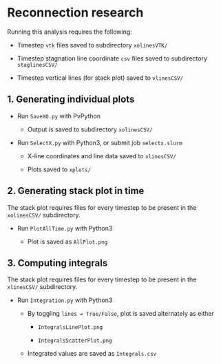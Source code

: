 # Reconnection research

Running this analysis requires the following:

- Timestep `vtk` files saved to subdirectory `xolinesVTK/`

- Timestep stagnation line coordinate `csv` files saved to subdirectory `staglinesCSV/`

- Timestep vertical lines (for stack plot) saved to `vlinesCSV/`

## 1. Generating individual plots

- Run `SaveXO.py` with PvPython

    - Output is saved to subdirectory `xolinesCSV/`

- Run `SelectX.py` with Python3, or submit job `selectx.slurm`

    - X-line coordinates and line data saved to `xlinesCSV/`

    - Plots saved to `xplots/`

## 2. Generating stack plot in time

The stack plot requires files for every timestep to be present in the `xolinesCSV/` subdirectory.

- Run `PlotAllTime.py` with Python3

    - Plot is saved as `AllPlot.png`

## 3. Computing integrals

The stack plot requires files for every timestep to be present in the `xlinesCSV/` subdirectory.

- Run `Integration.py` with Python3

    - By toggling `lines = True/False`, plot is saved alternately as either

        - `IntegralsLinePlot.png`

        - `IntegralsScatterPlot.png`
    
    - Integrated values are saved as `Integrals.csv`

